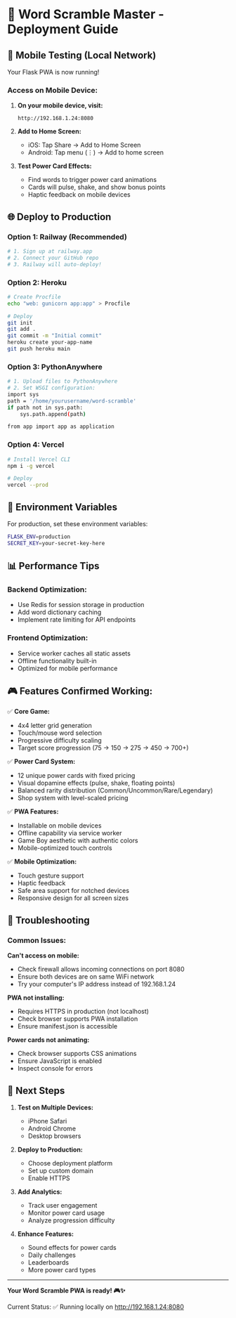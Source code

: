 # 🚀 Word Scramble Master - Deployment Guide

## 📱 Mobile Testing (Local Network)

Your Flask PWA is now running! 

### Access on Mobile Device:
1. **On your mobile device, visit:**
   ```
   http://192.168.1.24:8080
   ```

2. **Add to Home Screen:**
   - iOS: Tap Share → Add to Home Screen
   - Android: Tap menu (⋮) → Add to home screen

3. **Test Power Card Effects:**
   - Find words to trigger power card animations
   - Cards will pulse, shake, and show bonus points
   - Haptic feedback on mobile devices

## 🌐 Deploy to Production

### Option 1: Railway (Recommended)
```bash
# 1. Sign up at railway.app
# 2. Connect your GitHub repo
# 3. Railway will auto-deploy!
```

### Option 2: Heroku
```bash
# Create Procfile
echo "web: gunicorn app:app" > Procfile

# Deploy
git init
git add .
git commit -m "Initial commit"
heroku create your-app-name
git push heroku main
```

### Option 3: PythonAnywhere
```bash
# 1. Upload files to PythonAnywhere
# 2. Set WSGI configuration:
import sys
path = '/home/yourusername/word-scramble'
if path not in sys.path:
    sys.path.append(path)

from app import app as application
```

### Option 4: Vercel
```bash
# Install Vercel CLI
npm i -g vercel

# Deploy
vercel --prod
```

## 🔧 Environment Variables

For production, set these environment variables:
```bash
FLASK_ENV=production
SECRET_KEY=your-secret-key-here
```

## 📊 Performance Tips

### Backend Optimization:
- Use Redis for session storage in production
- Add word dictionary caching
- Implement rate limiting for API endpoints

### Frontend Optimization:
- Service worker caches all static assets
- Offline functionality built-in
- Optimized for mobile performance

## 🎮 Features Confirmed Working:

✅ **Core Game:**
- 4x4 letter grid generation
- Touch/mouse word selection
- Progressive difficulty scaling
- Target score progression (75 → 150 → 275 → 450 → 700+)

✅ **Power Card System:**
- 12 unique power cards with fixed pricing
- Visual dopamine effects (pulse, shake, floating points)
- Balanced rarity distribution (Common/Uncommon/Rare/Legendary)
- Shop system with level-scaled pricing

✅ **PWA Features:**
- Installable on mobile devices
- Offline capability via service worker
- Game Boy aesthetic with authentic colors
- Mobile-optimized touch controls

✅ **Mobile Optimization:**
- Touch gesture support
- Haptic feedback
- Safe area support for notched devices
- Responsive design for all screen sizes

## 🐛 Troubleshooting

### Common Issues:

**Can't access on mobile:**
- Check firewall allows incoming connections on port 8080
- Ensure both devices are on same WiFi network
- Try your computer's IP address instead of 192.168.1.24

**PWA not installing:**
- Requires HTTPS in production (not localhost)
- Check browser supports PWA installation
- Ensure manifest.json is accessible

**Power cards not animating:**
- Check browser supports CSS animations
- Ensure JavaScript is enabled
- Inspect console for errors

## 🎯 Next Steps

1. **Test on Multiple Devices:**
   - iPhone Safari
   - Android Chrome
   - Desktop browsers

2. **Deploy to Production:**
   - Choose deployment platform
   - Set up custom domain
   - Enable HTTPS

3. **Add Analytics:**
   - Track user engagement
   - Monitor power card usage
   - Analyze progression difficulty

4. **Enhance Features:**
   - Sound effects for power cards
   - Daily challenges
   - Leaderboards
   - More power card types

---

**Your Word Scramble PWA is ready! 🎮✨**

Current Status: ✅ Running locally on http://192.168.1.24:8080 